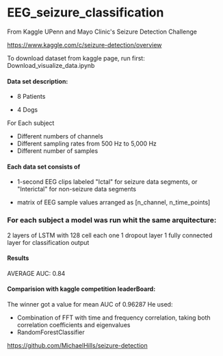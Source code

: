 # EEG_seizure_classification

From Kaggle UPenn and Mayo Clinic's Seizure Detection Challenge

https://www.kaggle.com/c/seizure-detection/overview
 
To download dataset from kaggle page, run first:  Download_visualize_data.ipynb

#### Data set description: 

* 8 Patients

* 4 Dogs

For Each subject 
  * Different numbers of channels 
  * Different sampling rates from 500 Hz to 5,000 Hz
  * Different number of samples


#### Each data set consists of

  * 1-second EEG clips labeled "Ictal" for seizure data segments, or "Interictal" for non-seizure data segments

  * matrix of EEG sample values arranged  as [n_channel, n_time_points]

### For each subject a model was run whit the same arquitecture:

2 layers of LSTM with 128 cell each one
1 dropout layer
1 fully connected layer for classification output
  
#### Results

AVERAGE AUC: 0.84

#### Comparision with kaggle competition leaderBoard:

The winner got a value for mean AUC of 0.96287
He used:
* Combination of FFT with time and frequency correlation, taking both correlation coefficients and eigenvalues
* RandomForestClassifier

https://github.com/MichaelHills/seizure-detection
  
 
